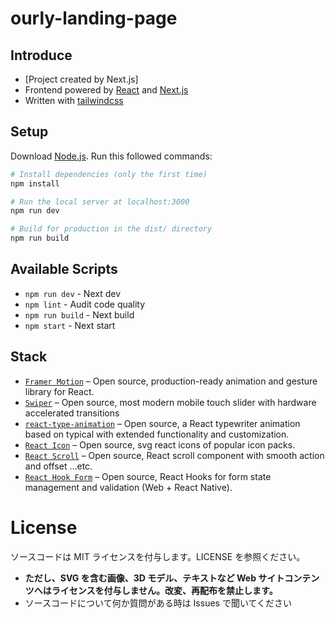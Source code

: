 # ourly-landing-page

## Introduce

- [Project created by Next.js]
- Frontend powered by [React](https://github.com/facebook/react) and [Next.js](https://github.com/vercel/next.js)
- Written with [tailwindcss](https://github.com/tailwindlabs/tailwindcss)

## Setup

Download [Node.js](https://nodejs.org/en/download/). Run this followed commands:

```bash
# Install dependencies (only the first time)
npm install

# Run the local server at localhost:3000
npm run dev

# Build for production in the dist/ directory
npm run build
```

## Available Scripts

- `npm run dev` - Next dev
- `npm lint` - Audit code quality
- `npm run build` - Next build
- `npm start` - Next start

## Stack

- [`Framer Motion`](https://github.com/framer/motion) &ndash; Open source, production-ready animation and gesture library for React.
- [`Swiper`](https://github.com/nolimits4web/swiper) &ndash; Open source, most modern mobile touch slider with hardware accelerated transitions
- [`react-type-animation`](https://github.com/maxeth/react-type-animation) &ndash; Open source, a React typewriter animation based on typical with extended functionality and customization.
- [`React Icon`](https://github.com/react-icons/react-icons) &ndash; Open source, svg react icons of popular icon packs.
- [`React Scroll`](https://github.com/fisshy/react-scroll) &ndash; Open source, React scroll component with smooth action and offset ...etc.
- [`React Hook Form`](https://github.com/react-hook-form/react-hook-form) &ndash; Open source, React Hooks for form state management and validation (Web + React Native).

# License

ソースコードは MIT ライセンスを付与します。LICENSE を参照ください。

- **ただし、SVG を含む画像、3D モデル、テキストなど Web サイトコンテンツへはライセンスを付与しません。改変、再配布を禁止します。**
- ソースコードについて何か質問がある時は Issues で聞いてください
